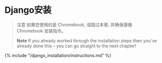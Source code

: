 # Django安装

> 注意 如果您使用的是 Chromebook, 请跳过本章, 并确保遵循 Chromebook 安装指令。
> 
> **Note** If you already worked through the installation steps then you've already done this – you can go straight to the next chapter!

{% include "/django_installation/instructions.md" %}